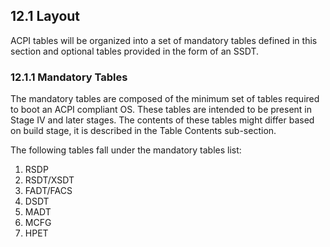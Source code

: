 <!--- @file
  12.1 Layout

  Copyright (c) 2019, Intel Corporation. All rights reserved.<BR>

  Redistribution and use in source (original document form) and 'compiled'
  forms (converted to PDF, epub, HTML and other formats) with or without
  modification, are permitted provided that the following conditions are met:

  1) Redistributions of source code (original document form) must retain the
     above copyright notice, this list of conditions and the following
     disclaimer as the first lines of this file unmodified.

  2) Redistributions in compiled form (transformed to other DTDs, converted to
     PDF, epub, HTML and other formats) must reproduce the above copyright
     notice, this list of conditions and the following disclaimer in the
     documentation and/or other materials provided with the distribution.

  THIS DOCUMENTATION IS PROVIDED BY TIANOCORE PROJECT "AS IS" AND ANY EXPRESS OR
  IMPLIED WARRANTIES, INCLUDING, BUT NOT LIMITED TO, THE IMPLIED WARRANTIES OF
  MERCHANTABILITY AND FITNESS FOR A PARTICULAR PURPOSE ARE DISCLAIMED. IN NO
  EVENT SHALL TIANOCORE PROJECT  BE LIABLE FOR ANY DIRECT, INDIRECT, INCIDENTAL,
  SPECIAL, EXEMPLARY, OR CONSEQUENTIAL DAMAGES (INCLUDING, BUT NOT LIMITED TO,
  PROCUREMENT OF SUBSTITUTE GOODS OR SERVICES; LOSS OF USE, DATA, OR PROFITS;
  OR BUSINESS INTERRUPTION) HOWEVER CAUSED AND ON ANY THEORY OF LIABILITY,
  WHETHER IN CONTRACT, STRICT LIABILITY, OR TORT (INCLUDING NEGLIGENCE OR
  OTHERWISE) ARISING IN ANY WAY OUT OF THE USE OF THIS DOCUMENTATION, EVEN IF
  ADVISED OF THE POSSIBILITY OF SUCH DAMAGE.

-->

## 12.1 Layout

ACPI tables will be organized into a set of mandatory tables defined in this section
and optional tables provided in the form of an SSDT.

### 12.1.1 Mandatory Tables

The mandatory tables are composed of the minimum set of tables required to boot
an ACPI compliant OS. These tables are intended to be present in Stage IV and
later stages. The contents of these tables might differ based on build stage,
it is described in the Table Contents sub-section.

The following tables fall under the mandatory tables list:
1. RSDP
2. RSDT/XSDT
3. FADT/FACS
4. DSDT
5. MADT
6. MCFG
7. HPET
